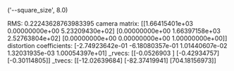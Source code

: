 ('--square_size', 8.0)

RMS: 0.22243628763983395
camera matrix:
 [[1.66415401e+03 0.00000000e+00 5.23209430e+02]
 [0.00000000e+00 1.66397158e+03 2.52763804e+02]
 [0.00000000e+00 0.00000000e+00 1.00000000e+00]]
distortion coefficients:  [-2.74923642e-01 -6.18080357e-01  1.01440607e-02  1.32031935e-03
  1.00054397e+01]
_rvecs:  [[-0.0526903 ]
 [-0.42934757]
 [-0.30114805]]
_tvecs:  [[-12.02639684]
 [-82.37419941]
 [704.18156973]]

